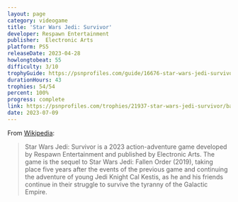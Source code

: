 ```yaml
---
layout: page
category: videogame
title: 'Star Wars Jedi: Survivor'
developer: Respawn Entertainment
publisher: 	Electronic Arts
platform: PS5
releaseDate: 2023-04-28
howlongtobeat: 55
difficulty: 3/10
trophyGuide: https://psnprofiles.com/guide/16676-star-wars-jedi-survivor-trophy-guide
durationHours: 43
trophies: 54/54
percent: 100%
progress: complete
link: https://psnprofiles.com/trophies/21937-star-wars-jedi-survivor/barrelofjuice
date: 2023-07-09
---
```


From [Wikipedia](https://en.wikipedia.org/wiki/Star_Wars_Jedi:_Survivor):

> Star Wars Jedi: Survivor is a 2023 action-adventure game developed by Respawn Entertainment and published by Electronic Arts. The game is the sequel to Star Wars Jedi: Fallen Order (2019), taking place five years after the events of the previous game and continuing the adventure of young Jedi Knight Cal Kestis, as he and his friends continue in their struggle to survive the tyranny of the Galactic Empire.

